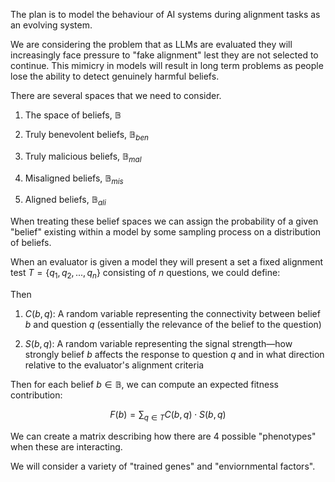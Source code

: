 The plan is to model the behaviour of AI systems during alignment tasks as an evolving system.

  

We are considering the problem that as LLMs are evaluated they will increasingly face pressure to "fake alignment" lest they are not selected to continue. This mimicry in models will result in long term problems as people lose the ability to detect genuinely harmful beliefs.

  

There are several spaces that we need to consider.

1. The space of beliefs, $\mathbb{B}$ 
   
2. Truly benevolent beliefs, $\mathbb{B}_{ben}$
3. Truly malicious beliefs, $\mathbb{B}_{mal}$
4. Misaligned beliefs, $\mathbb{B}_{mis}$
5. Aligned beliefs, $\mathbb{B}_{ali}$

When treating these belief spaces we can assign the probability of a given "belief" existing within a model by some sampling process on a distribution of beliefs.

When an evaluator is given a model they will present a set a fixed alignment test $T = \{q_1, q_2, ..., q_n\}$ consisting of $n$ questions, we could define:

Then 
1. $C(b, q)$: A random variable representing the connectivity between belief $b$ and question $q$ (essentially the relevance of the belief to the question)

2. $S(b, q)$: A random variable representing the signal strength—how strongly belief $b$ affects the response to question $q$ and in what direction relative to the evaluator's alignment criteria

Then for each belief $b \in \mathbb{B}$, we can compute an expected fitness contribution:

$$F(b) = \sum_{q \in T} C(b, q) \cdot S(b, q)$$



We can create a matrix describing how there are 4 possible "phenotypes" when these are interacting.


  

We will consider a variety of "trained genes" and "enviornmental factors".

